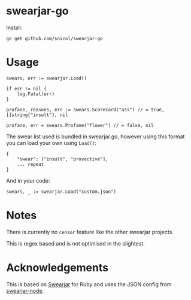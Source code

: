 # swearjar-go

Install:

    go get github.com/snicol/swearjar-go
    
# Usage

    swears, err := swearjar.Load()
    
    if err != nil {
    	log.Fatal(err)
    }
    
    profane, reasons, err := swears.Scorecard("ass") // = true, []string{"insult"}, nil
    
    profane, err = swears.Profane("flower") // = false, nil
    
The swear list used is bundled in swearjar.go, however using this format you can load your own using `Load()`:

    {
        "swear": ["insult", "provactive"],
        ... repeat
    }
    
And in your code:

    swears, _ := swearjar.Load("custom.json")
    

# Notes 

There is currently no `censor` feature like the other swearjar projects.

This is regex based and is not optimised in the slightest.

# Acknowledgements

This is based on [Swearjar](https://github.com/joshbuddy/swearjar) for Ruby and uses the JSON config from
 [swearjar-node](https://github.com/raymondjavaxx/swearjar-node).